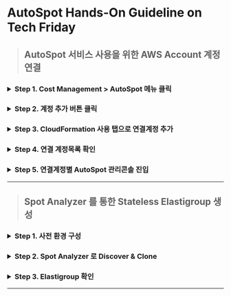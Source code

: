 # AutoSpot Hands-On Guideline on Tech Friday

> ## AutoSpot 서비스 사용을 위한 AWS Account 계정연결   
<h3><details><summary>Step 1. Cost Management > AutoSpot 메뉴 클릭</summary>
 
 ![cm_autospot_menu](https://user-images.githubusercontent.com/60588746/73699880-5ba49c80-4728-11ea-95e0-dee85714d591.png) 

</details>
</h3> 

<h3>
<details>
 <summary>Step 2. 계정 추가 버튼 클릭</summary>

![btn_add_account](https://user-images.githubusercontent.com/60588746/73699957-8989e100-4728-11ea-9847-9039da73f508.png)


</details> 
</h3>

<h3>
<details>
 <summary>Step 3. CloudFormation 사용 탭으로 연결계정 추가</summary>

    1. 템플릿 열기 
    2. 연결할 AWS Account 계정에 해당되는 IAM User 로 로그인
    3. 스택생성 동의 후 스택생성 클릭  
     
![Approve](https://user-images.githubusercontent.com/60588746/73698971-edf77100-4725-11ea-8686-31077386feb5.png)

    4. 출력 탭에서 값 복사

![autospot_role_arn](https://user-images.githubusercontent.com/60588746/73699396-087e1a00-4727-11ea-8f9e-1f0d39649cdf.png)


    5. 역할 ARN 복사 후 붙여 넣기 후 추가 버튼 클릭 후 계정등록 계속 진행

![paste_role_arn](https://user-images.githubusercontent.com/60588746/73699692-d15c3880-4727-11ea-9f3a-badf5cc37dcd.png)
</details> 
</h3>

<h3>
<details>
 <summary>Step 4. 연결 계정목록 확인</summary>

![account_list](https://user-images.githubusercontent.com/60588746/73700081-eb4a4b00-4728-11ea-86ff-12d450002697.png)

</details> 
</h3>

<h3>
<details>
 <summary>Step 5. 연결계정별 AutoSpot 관리콘솔 진입</summary>

    1. 관리할 연결 계정을 목록에서 클릭
    2. 관리콘솔 화면 이동 후 초기화면 확인

![autospot_entry](https://user-images.githubusercontent.com/60588746/73700080-eb4a4b00-4728-11ea-9d93-b58651a79b68.png)

</details> 
</h3>
</h3>

___

> ## Spot Analyzer 를 통한 Stateless Elastigroup 생성
<h3>
 <details>
 <summary>Step 1. 사전 환경 구성</summary>  

* <details>
    <summary>AWS 관리 콘솔 이용하기</summary> 


   * [AWS Console Link](https://aws.amazon.com/console/) 로그인 후 진행
     * Application Load Balancer 생성
       * [공식가이드참조](https://docs.aws.amazon.com/ko_kr/elasticloadbalancing/latest/application/create-application-load-balancer.html)
         * 로드 밸런서 메뉴
          ![alb_menu](https://user-images.githubusercontent.com/60588746/74622365-ea330800-5183-11ea-8127-c3de71094853.png)
         * 로드 밸런스 생성 버튼
           ![alb_create_button](https://user-images.githubusercontent.com/60588746/74622396-f8812400-5183-11ea-97c0-1788c7481668.png)
         * 로드 밸런서 종류 선택
           ![alb_type_selection](https://user-images.githubusercontent.com/60588746/74622408-08006d00-5184-11ea-822d-60d8ee907a2f.png)
         * 로드밸런서 세부 구성
           ![alb_name_listener_az](https://user-images.githubusercontent.com/60588746/74622416-151d5c00-5184-11ea-9882-4f299ca66363.png)
         * 보안구성 생략
           ![alb_creation_ssl](https://user-images.githubusercontent.com/60588746/74622455-31b99400-5184-11ea-9c9f-a1565523f7db.png)
         * 기본 보안 그룹 설정
           ![alb_creation_security_group_default](https://user-images.githubusercontent.com/60588746/74622464-3aaa6580-5184-11ea-86a5-425780dd23ff.png)
         * 로드밸런서 라우팅 설정
           ![alb_creation_routing](https://user-images.githubusercontent.com/60588746/74622476-439b3700-5184-11ea-85ea-565dafb16927.png)
         * 대상그룹설정은 비워놓기
           * ![alb_creation_targetgroup_empty](https://user-images.githubusercontent.com/60588746/74622480-4ac24500-5184-11ea-8ea7-5b3215e8638a.png)
         * 검토
           * ![alb_creation_review](https://user-images.githubusercontent.com/60588746/74622489-57df3400-5184-11ea-9d5a-114e9207d6cf.png)

     * Auto Scaling Group 시작구성 생성
       * [공식가이드참조](https://docs.aws.amazon.com/ko_kr/autoscaling/ec2/userguide/create-asg-ec2-wizard.html)
         * 시작구성 생성 메뉴
           * ![asg_config_create_menu](https://user-images.githubusercontent.com/60588746/74622514-79402000-5184-11ea-8684-6a063aaa7600.png)
         * 시작구성 인트턴스 AMI 는 Amazon Linux 2 선택
           * ![asg_config_ami_amazonlinux2](https://user-images.githubusercontent.com/60588746/74622548-9e349300-5184-11ea-9c61-65dd1da096a7.png)
         * 시작구성 인트턴스 타입 선택
           * ![asg_config_instancetype](https://user-images.githubusercontent.com/60588746/74622668-04b9b100-5185-11ea-96f7-9ed7228de953.png)
         * 시작구성 이름 설정
           * ![asg_config_name](https://user-images.githubusercontent.com/60588746/74622697-29158d80-5185-11ea-8fc1-a2158a04df3c.png)
         * 시작구성 스토리지 구성
           * ![asg_config_storage](https://user-images.githubusercontent.com/60588746/74622712-39c60380-5185-11ea-9f86-9e998bc11c46.png)
         * 시작구성 보안그룹 구성
           * ![asg_config_default_security_group](https://user-images.githubusercontent.com/60588746/74622747-56623b80-5185-11ea-8c5b-15f7e3509659.png)
         * 시작구성 검토
           * ![asg_config_review](https://user-images.githubusercontent.com/60588746/74622760-5feba380-5185-11ea-8632-e48ed3ebd80c.png)


      * Auto Scaling Group 생성
        * 상세구성
          * ![asg_details](https://user-images.githubusercontent.com/60588746/74622835-9d503100-5185-11ea-8317-f31b2e12cb24.png)
        * 시작구성 오토스케일링 그대로 유지
          * ![asg_scaling_policy](https://user-images.githubusercontent.com/60588746/74622841-a04b2180-5185-11ea-8a5a-c5e5fbea0f21.png)
        * 오토스케일링 생성 검토
          * ![asg_creation_review](https://user-images.githubusercontent.com/60588746/74622844-a3461200-5185-11ea-8e12-8505f30217c9.png)
        * 생성 성공 확인
          * ![asg_creation_success](https://user-images.githubusercontent.com/60588746/74622852-a5a86c00-5185-11ea-8520-f93a637ac7b7.png)



     * Auto Scaling Group을 Load Balancer 에 연결
       * [공식가이드참조](https://docs.aws.amazon.com/ko_kr/autoscaling/ec2/userguide/attach-load-balancer-asg.html) 
          * AutoScalingGroup 편집
            * <img width="1027" alt="asg_edit_button" src="https://user-images.githubusercontent.com/60588746/74623209-0f754580-5187-11ea-89d6-9570cc594f02.png">
          
          * 대상그룹 추가
            * <img width="625" alt="asg_edit_targetgroup" src="https://user-images.githubusercontent.com/60588746/74623212-113f0900-5187-11ea-8c9a-6268a58bcbf1.png">


    </details>

* <details>
    <summary>AWS CLI 이용하기</summary> 

    * Git 설치 
      *  Mac  
           * Step 1 – Homebrew 설치
             * Terminal 윈도우에서 다음 명령어 실행  
               `$ ruby -e "$(curl -fsSL https://raw.githubusercontent.com/Homebrew/install/master/install)"`       
               `$ brew doctor`      
           * Step 2 – Git 설치
               * Terminal 윈도우에서 다음 명령어 실행  
               `$ brew install git"`
      *  Windows
          * Step 1 – [Chocolatey 설치](https://chocolatey.org/docs/installation)
            * 관리자 권한으로 cmd.exe 또는 powershell.exe 실행
              * 다음 명령줄 복사 후 붙여넣고 실행
                * cmd.exe 사용시  
                  * `@"%SystemRoot%\System32\WindowsPowerShell\v1.0\powershell.exe" -NoProfile -InputFormat None -ExecutionPolicy Bypass -Command " [System.Net.ServicePointManager]::SecurityProtocol = 3072; iex ((New-Object System.Net.WebClient).DownloadString('https://chocolatey.org/install.ps1'))" && SET "PATH=%PATH%;%ALLUSERSPROFILE%\chocolatey\bin"`       
                  
                * powershell.exe 사용시  
                
                  * `Get-ExecutionPolicy` 실행 결과 값이 `Restricted` 인경우 
                    `Set-ExecutionPolicy AllSigned` 또는 `Set-ExecutionPolicy Bypass -Scope Process` 실행.

                  * `Set-ExecutionPolicy Bypass -Scope Process -Force; [System.Net.ServicePointManager]::SecurityProtocol = [System.Net.ServicePointManager]::SecurityProtocol -bor 3072; iex ((New-Object System.Net.WebClient).DownloadString('https://chocolatey.org/install.ps1'))`
              
              
          * Step 2 – Git 설치
              * Terminal 윈도우에서 다음 명령어 실행  
               `choco install git` 
              



    * AWS CLI 설치 
      * AWS 공식 가이드 참조 
          * [MAC](https://docs.aws.amazon.com/cli/latest/userguide/install-macos.html)  
          * [Windows](https://docs.aws.amazon.com/cli/latest/userguide/install-windows.html)

    * AWS Configure 구성 
      * Terminal Window 에서 다음 명령어 실행 후 ACCESS_KEY, SECRET_ACCESS_KEY, Default Region 입력. 
        * `$ aws configure`
        * ![aws_configure](https://user-images.githubusercontent.com/60588746/74112543-f1d13a80-4be0-11ea-9872-316d936b4abd.png)
  
      
    
    * 제공된 스크립트로 Application Load Balancer, Target Group, Listener, AutoScalingGroup 생성하기  
      * `$ git clone https://github.com/BespinGlobal-KimYeongSeok/autospot-hands-on-tech-friday`  
      * `$ cd autospot-hands-on-tech-friday/asg-alb-listener-targetgroup`  
      * `$ ./create_alb_targetgroup_asg.sh`  

    </details>

</details> 
</h3>


<h3>
 <details>
 <summary>Step 2. Spot Analyzer 로 Discover & Clone </summary>

  
  * Additional Service > Spot Analyzer 들어가기
    * ![spot_analyzer_menu](https://user-images.githubusercontent.com/60588746/74618357-b56b8480-5174-11ea-81b2-4e43dd83742c.png)
  
  * Rediscover Resources 로 생성한 자원 발견하기
    * ![rediscover](https://user-images.githubusercontent.com/60588746/74618691-2c554d00-5176-11ea-890d-b988cd02bfb2.png)

  * 발견된 AutoScalingGroup 클론하기
    * ![clone_asg](https://user-images.githubusercontent.com/60588746/74618453-33c82680-5175-11ea-97aa-36f772624eca.png)

  * 리전과 이름 확인 후 Next 버튼 클릭
    * ![next_clone_asg](https://user-images.githubusercontent.com/60588746/74618569-c9fc4c80-5175-11ea-94ae-30cea67aab7b.png)

  * Elastigroup 요약정보 확인
    * ![summary](https://user-images.githubusercontent.com/60588746/74618572-cc5ea680-5175-11ea-87fd-624e648c1e10.png)

  * Elastigroup 생성 성공 확인
    * ![create_success](https://user-images.githubusercontent.com/60588746/74618575-cec10080-5175-11ea-81fc-5690d56e04b3.png)

</details> 
</h3>

<h3>
 <details>
 <summary>Step 3. Elastigroup 확인  </summary>

  * Elastigroup 상세정보확인
    * ![elastigroup_created](https://user-images.githubusercontent.com/60588746/74618630-fca64500-5175-11ea-998a-672047c9b4d8.png)

</details> 
</h3>






___ 
